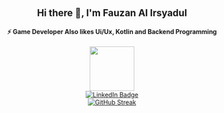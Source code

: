 <div align="center">
  <h2>Hi there 👋, I'm Fauzan Al Irsyadul</h2>
  <h4>⚡ Game Developer Also likes Ui/Ux, Kotlin and Backend Programming</h4>
</div>
<div id="header" align="center">
  <img src="https://media.giphy.com/media/EmXcVvHAgLTWyOSItd/giphy.gif" width="100"/>
  <div id="badges">
  <a href=https://www.linkedin.com/in/fauzanirsyad/">
    <img src="https://img.shields.io/badge/LinkedIn-blue?style=for-the-badge&logo=linkedin&logoColor=white" alt="LinkedIn Badge"/>
  </a>
</div>
</div>
<div align="center"><a href="https://git.io/streak-stats"><img src="https://github-readme-streak-stats.herokuapp.com?user=fauzannet&theme=material&mode=weekly" alt="GitHub Streak" /></a></div>
<!--
**fauzannet/fauzannet** is a ✨ _special_ ✨ repository because its `README.md` (this file) appears on your GitHub profile.

### 

Here are some ideas to get you started:

- 🔭 I’m currently working on ...
- 🌱 I’m currently learning ...
- 👯 I’m looking to collaborate on ...
- 🤔 I’m looking for help with ...
- 💬 Ask me about ...
- 📫 How to reach me: ...
- 😄 Pronouns: ...
- ⚡ Fun fact: ...
-->
